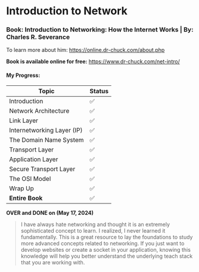 # Introduction to Network

### Book: Introduction to Networking: How the Internet Works | By: Charles R. Severance

To learn more about him: <https://online.dr-chuck.com/about.php>

**Book is available online for free:** <https://www.dr-chuck.com/net-intro/>

#### My Progress:

| Topic                      | Status |
| -------------------------- | ------ |
| Introduction               | ✅     |
| Network Architecture       | ✅     |
| Link Layer                 | ✅     |
| Internetworking Layer (IP) | ✅     |
| The Domain Name System     | ✅     |
| Transport Layer            | ✅     |
| Application Layer          | ✅     |
| Secure Transport Layer     | ✅     |
| The OSI Model              | ✅     |
| Wrap Up                    | ✅     |
| **Entire Book**            | ✅     |

**OVER and DONE on (May 17, 2024)**

> I have always hate networking and thought it is an extremely sophisticated concept to learn. I realized, I never learned it fundamentally. This is a great resource to lay the foundations to study more advanced concepts related to networking. If you just want to develop websites or create a socket in your application, knowing this knowledge will help you better understand the underlying teach stack that you are working with.
